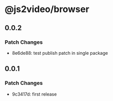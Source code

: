 # @js2video/browser

## 0.0.2

### Patch Changes

- 8e6de88: test publish patch in single package

## 0.0.1

### Patch Changes

- 9c3417d: first release
